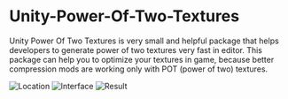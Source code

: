 # Unity-Power-Of-Two-Textures
Unity Power Of Two Textures is very small and helpful package that helps developers to generate power of two textures very fast in editor.
This package can help you to optimize your textures in game, because better compression mods are working only with POT (power of two) textures.

![Location](https://github.com/user-attachments/assets/d90e1466-40e1-43f5-a008-9d5050d0f03f)
![Interface](https://github.com/user-attachments/assets/e3be6eb0-b533-4248-a5c1-1c73a8b72e9f)
![Result](https://github.com/user-attachments/assets/4dd61912-be90-4c64-87e4-1d072fbb888d)

